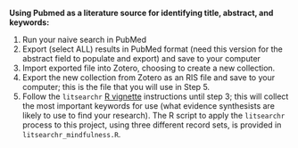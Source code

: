 __Using Pubmed as a literature source for identifying title, abstract, and keywords:__  
1. Run your naive search in PubMed  
2. Export (select ALL) results in PubMed format (need this version for the abstract field to populate and export) and save to your computer  
3. Import exported file into Zotero, choosing to create a new collection.  
4. Export the new collection from Zotero as an RIS file and save to your computer; this is the file that you will use in Step 5. 
5. Follow the `litsearchr` [R vignette](https://elizagrames.github.io/litsearchr/litsearchr_vignette_v041.html) instructions until step 3; this will collect the most important keywords for use (what evidence synthesists are likely to use to find your research). The R script to apply the `litsearchr` process to this project, using three different record sets, is provided in `litsearchr_mindfulness.R`.
